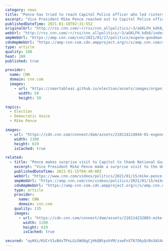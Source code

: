 ```yaml
---
category: news
title: "Pence has tried to reach Capitol Police officer who led rioters away from Senate chambers to offer thanks"
excerpt: "Vice President Mike Pence reached out to Capitol Police officer Eugene Goodman late last week to thank him for his efforts during the attack on the US Capitol, a person close to Pence told CNN, but they haven't connected yet.\n    \n"
publishedDateTime: 2021-01-18T02:31:55Z
originalUrl: "http://rss.cnn.com/~r/rss/cnn_allpolitics/~3/aGKLFH_kdk8/index.html"
webUrl: "http://rss.cnn.com/~r/rss/cnn_allpolitics/~3/aGKLFH_kdk8/index.html"
ampWebUrl: "https://amp.cnn.com/cnn/2021/01/17/politics/eugene-goodman-mike-pence-us-capitol-breach/index.html"
cdnAmpWebUrl: "https://amp-cnn-com.cdn.ampproject.org/c/s/amp.cnn.com/cnn/2021/01/17/politics/eugene-goodman-mike-pence-us-capitol-breach/index.html"
type: article
quality: 168
heat: 188
published: true

provider:
  name: CNN
  domain: cnn.com
  images:
    - url: "https://smartableai.github.io/election/assets/images/organizations/cnn.com-50x50.jpg"
      width: 50
      height: 50

topics:
  - Election
  - Democratic Voice
  - Mike Pence

images:
  - url: "https://cdn.cnn.com/cnnnext/dam/assets/210114114844-01-eugene-goodman-capitol-riot-0106-super-tease.jpg"
    width: 1100
    height: 619
    isCached: true

related:
  - title: "Pence makes surprise visit to Capitol to thank National Guard"
    excerpt: "Vice President Mike Pence made a surprise visit to the United States Capitol to greet National Guard members and thank them for their service."
    publishedDateTime: 2021-01-15T04:40:00Z
    webUrl: "https://www.cnn.com/videos/politics/2021/01/15/mike-pence-visits-national-guard-ctn-vpx.cnn"
    ampWebUrl: "https://amp.cnn.com/cnn/videos/politics/2021/01/15/mike-pence-visits-national-guard-ctn-vpx.cnn"
    cdnAmpWebUrl: "https://amp-cnn-com.cdn.ampproject.org/c/s/amp.cnn.com/cnn/videos/politics/2021/01/15/mike-pence-visits-national-guard-ctn-vpx.cnn"
    type: article
    provider:
      name: CNN
      domain: cnn.com
    quality: 135
    images:
      - url: "https://cdn.cnn.com/cnnnext/dam/assets/210114232803-mike-pence-visits-national-guard-vpx-super-tease.jpg"
        width: 1100
        height: 619
        isCached: true

secured: "ayHXz/KUCrV1vB4sTPoLGzSWG6gCjHkQBtpshYM/zxwFnXT67OAyQrBsXAS4dpcHfYATnWqSKYZUkDz+VhgnaMnz34VbVXqQ8iUVOD/zreWD427DuVwsHJTvY2dYRB0ZCusxpij6ddaDRz7UA/t13w224Mx7xxqAx6d/TPqLDiIBiLNlDCSI4/WoK9XliqkeQc+Wp9j//H2p0yf39iyPoGwhPPtuWrJ8Ijmh15zJ4tT4wsZmOK5VkeUEy0weFEKD2MR8rboaxQCYJ12EYC8gc6JUJPr+jITcll3BXd8xpRUnw2uB9fbAWLUf0+H5JZLrNVmLLCfQY+oDV/2PlvFMb5rlY9rLtOhf0sge0BwpDeI=;ezXV816Ou/3GNG8Ec89qMw=="
---
```


